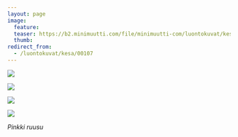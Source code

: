 ```yaml
---
layout: page
image:
  feature:
  teaser: https://b2.minimuutti.com/file/minimuutti-com/luontokuvat/kes%C3%A4/7/DS29828-245px.jpg
  thumb:
redirect_from:
  - /luontokuvat/kesa/00107
---
```


![](https://b2.minimuutti.com/file/minimuutti-com/luontokuvat/kes%C3%A4/7/DS29760-800px.jpg)

![](https://b2.minimuutti.com/file/minimuutti-com/luontokuvat/kes%C3%A4/7/DS29822-800px.jpg)

![](https://b2.minimuutti.com/file/minimuutti-com/luontokuvat/kes%C3%A4/7/DS29833-800px.jpg)

![](https://b2.minimuutti.com/file/minimuutti-com/luontokuvat/kes%C3%A4/7/DS29828-800px.jpg)

*Pinkki ruusu*
